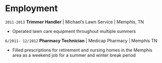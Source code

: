 # Employment
`2011-2013`
**Trimmer Handler** | Michael’s Lawn Service | Memphis, TN 
- Operated lawn care equipment throughout multiple summers

`6/2011- 12/2012` 
**Pharmacy Technician** | Medicap Pharmacy | Memphis TN 
- Filled prescriptions for retirement and nursing homes in the Memphis area as a weekend job for a summer and winter break period
    